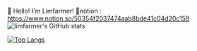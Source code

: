 🧑 Hello! I'm Limfarmer!
📖notion : https://www.notion.so/50354f2037474aab8bde41c04d20c159
  ![limfarmer's GitHub stats](https://github-readme-stats.vercel.app/api?username=limfarmer&show_icons=true&theme=dracula&hide_rank=true)

  [![Top Langs](https://github-readme-stats.vercel.app/api/top-langs/?username=limfarmer)](https://github.com/limfarmer/github-readme-stats)

<div style="display :flex; ">

</div>
